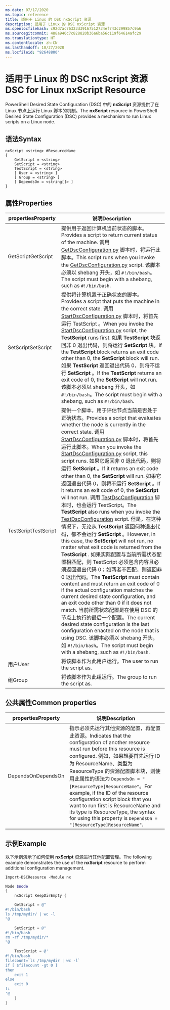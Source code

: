 ```yaml
---
ms.date: 07/17/2020
ms.topic: reference
title: 适用于 Linux 的 DSC nxScript 资源
description: 适用于 Linux 的 DSC nxScript 资源
ms.openlocfilehash: c92d7ac76323d39167512734ef743c299857c9a6
ms.sourcegitcommit: 488a940c7c828820b36a6ba56c119f64614afc29
ms.translationtype: HT
ms.contentlocale: zh-CN
ms.lasthandoff: 10/27/2020
ms.locfileid: "92648800"
---
```

# <a name="dsc-for-linux-nxscript-resource"></a><span data-ttu-id="2035f-103">适用于 Linux 的 DSC nxScript 资源</span><span class="sxs-lookup"><span data-stu-id="2035f-103">DSC for Linux nxScript Resource</span></span>

<span data-ttu-id="2035f-104">PowerShell Desired State Configuration (DSC) 中的 **nxScript** 资源提供了在 Linux 节点上运行 Linux 脚本的机制。</span><span class="sxs-lookup"><span data-stu-id="2035f-104">The **nxScript** resource in PowerShell Desired State Configuration (DSC) provides a mechanism to run Linux scripts on a Linux node.</span></span>

## <a name="syntax"></a><span data-ttu-id="2035f-105">语法</span><span class="sxs-lookup"><span data-stu-id="2035f-105">Syntax</span></span>

```Syntax
nxScript <string> #ResourceName
{
    GetScript = <string>
    SetScript = <string>
    TestScript = <string>
    [ User = <string> ]
    [ Group = <string> ]
    [ DependsOn = <string[]> ]
}
```

## <a name="properties"></a><span data-ttu-id="2035f-106">属性</span><span class="sxs-lookup"><span data-stu-id="2035f-106">Properties</span></span>

|<span data-ttu-id="2035f-107">properties</span><span class="sxs-lookup"><span data-stu-id="2035f-107">Property</span></span> |<span data-ttu-id="2035f-108">说明</span><span class="sxs-lookup"><span data-stu-id="2035f-108">Description</span></span> |
|---|---|
|<span data-ttu-id="2035f-109">GetScript</span><span class="sxs-lookup"><span data-stu-id="2035f-109">GetScript</span></span> |<span data-ttu-id="2035f-110">提供用于返回计算机当前状态的脚本。</span><span class="sxs-lookup"><span data-stu-id="2035f-110">Provides a script to return current status of the machine.</span></span> <span data-ttu-id="2035f-111">调用 [GetDscConfiguration.py](https://github.com/Microsoft/PowerShell-DSC-for-Linux#performing-dsc-operations-from-the-linux-computer) 脚本时，将运行此脚本。</span><span class="sxs-lookup"><span data-stu-id="2035f-111">This script runs when you invoke the [GetDscConfiguration.py](https://github.com/Microsoft/PowerShell-DSC-for-Linux#performing-dsc-operations-from-the-linux-computer) script.</span></span> <span data-ttu-id="2035f-112">该脚本必须以 shebang 开头，如 `#!/bin/bash`。</span><span class="sxs-lookup"><span data-stu-id="2035f-112">The script must begin with a shebang, such as `#!/bin/bash`.</span></span> |
|<span data-ttu-id="2035f-113">SetScript</span><span class="sxs-lookup"><span data-stu-id="2035f-113">SetScript</span></span> |<span data-ttu-id="2035f-114">提供将计算机置于正确状态的脚本。</span><span class="sxs-lookup"><span data-stu-id="2035f-114">Provides a script that puts the machine in the correct state.</span></span> <span data-ttu-id="2035f-115">调用 [StartDscConfiguration.py](https://github.com/Microsoft/PowerShell-DSC-for-Linux#performing-dsc-operations-from-the-linux-computer) 脚本时，将首先运行 TestScript  。</span><span class="sxs-lookup"><span data-stu-id="2035f-115">When you invoke the [StartDscConfiguration.py](https://github.com/Microsoft/PowerShell-DSC-for-Linux#performing-dsc-operations-from-the-linux-computer) script, the **TestScript** runs first.</span></span> <span data-ttu-id="2035f-116">如果 **TestScript** 块返回非 0 退出代码，则将运行 **SetScript** 块。</span><span class="sxs-lookup"><span data-stu-id="2035f-116">If the **TestScript** block returns an exit code other than 0, the **SetScript** block will run.</span></span> <span data-ttu-id="2035f-117">如果 **TestScript** 返回退出代码 0，则将不运行 **SetScript** 。</span><span class="sxs-lookup"><span data-stu-id="2035f-117">If the **TestScript** returns an exit code of 0, the **SetScript** will not run.</span></span> <span data-ttu-id="2035f-118">该脚本必须以 shebang 开头，如 `#!/bin/bash`。</span><span class="sxs-lookup"><span data-stu-id="2035f-118">The script must begin with a shebang, such as `#!/bin/bash`.</span></span> |
|<span data-ttu-id="2035f-119">TestScript</span><span class="sxs-lookup"><span data-stu-id="2035f-119">TestScript</span></span> |<span data-ttu-id="2035f-120">提供一个脚本，用于评估节点当前是否处于正确状态。</span><span class="sxs-lookup"><span data-stu-id="2035f-120">Provides a script that evaluates whether the node is currently in the correct state.</span></span> <span data-ttu-id="2035f-121">调用 [StartDscConfiguration.py](https://github.com/Microsoft/PowerShell-DSC-for-Linux#performing-dsc-operations-from-the-linux-computer) 脚本时，将首先运行此脚本。</span><span class="sxs-lookup"><span data-stu-id="2035f-121">When you invoke the [StartDscConfiguration.py](https://github.com/Microsoft/PowerShell-DSC-for-Linux#performing-dsc-operations-from-the-linux-computer) script, this script runs.</span></span> <span data-ttu-id="2035f-122">如果它返回非 0 退出代码，则将运行 **SetScript** 。</span><span class="sxs-lookup"><span data-stu-id="2035f-122">If it returns an exit code other than 0, the **SetScript** will run.</span></span> <span data-ttu-id="2035f-123">如果它返回退出代码 0，则将不运行 **SetScript** 。</span><span class="sxs-lookup"><span data-stu-id="2035f-123">If it returns an exit code of 0, the **SetScript** will not run.</span></span> <span data-ttu-id="2035f-124">调用 [TestDscConfiguration](https://github.com/Microsoft/PowerShell-DSC-for-Linux#performing-dsc-operations-from-the-linux-computer) 脚本时，也会运行 TestScript。</span><span class="sxs-lookup"><span data-stu-id="2035f-124">The **TestScript** also runs when you invoke the [TestDscConfiguration](https://github.com/Microsoft/PowerShell-DSC-for-Linux#performing-dsc-operations-from-the-linux-computer) script.</span></span> <span data-ttu-id="2035f-125">但是，在这种情况下，无论从 **TestScript** 返回何种退出代码，都不会运行 **SetScript** 。</span><span class="sxs-lookup"><span data-stu-id="2035f-125">However, in this case, the **SetScript** will not run, no matter what exit code is returned from the **TestScript** .</span></span> <span data-ttu-id="2035f-126">如果实际配置与当前所需状态配置相匹配，则 TestScript  必须包含内容且必须返回退出代码 0；如两者不匹配，则返回非 0 退出代码。</span><span class="sxs-lookup"><span data-stu-id="2035f-126">The **TestScript** must contain content and must return an exit code of 0 if the actual configuration matches the current desired state configuration, and an exit code other than 0 if it does not match.</span></span> <span data-ttu-id="2035f-127">当前所需状态配置是在使用 DSC 的节点上执行的最后一个配置。</span><span class="sxs-lookup"><span data-stu-id="2035f-127">The current desired state configuration is the last configuration enacted on the node that is using DSC.</span></span> <span data-ttu-id="2035f-128">该脚本必须以 shebang 开头，如 `#!/bin/bash`。</span><span class="sxs-lookup"><span data-stu-id="2035f-128">The script must begin with a shebang, such as `#!/bin/bash`.</span></span> |
|<span data-ttu-id="2035f-129">用户</span><span class="sxs-lookup"><span data-stu-id="2035f-129">User</span></span> |<span data-ttu-id="2035f-130">将该脚本作为此用户运行。</span><span class="sxs-lookup"><span data-stu-id="2035f-130">The user to run the script as.</span></span> |
|<span data-ttu-id="2035f-131">组</span><span class="sxs-lookup"><span data-stu-id="2035f-131">Group</span></span> |<span data-ttu-id="2035f-132">将该脚本作为此组运行。</span><span class="sxs-lookup"><span data-stu-id="2035f-132">The group to run the script as.</span></span> |

## <a name="common-properties"></a><span data-ttu-id="2035f-133">公共属性</span><span class="sxs-lookup"><span data-stu-id="2035f-133">Common properties</span></span>

|<span data-ttu-id="2035f-134">properties</span><span class="sxs-lookup"><span data-stu-id="2035f-134">Property</span></span> |<span data-ttu-id="2035f-135">说明</span><span class="sxs-lookup"><span data-stu-id="2035f-135">Description</span></span> |
|---|---|
|<span data-ttu-id="2035f-136">DependsOn</span><span class="sxs-lookup"><span data-stu-id="2035f-136">DependsOn</span></span> |<span data-ttu-id="2035f-137">指示必须先运行其他资源的配置，再配置此资源。</span><span class="sxs-lookup"><span data-stu-id="2035f-137">Indicates that the configuration of another resource must run before this resource is configured.</span></span> <span data-ttu-id="2035f-138">例如，如果想要首先运行 ID 为 ResourceName、类型为 ResourceType 的资源配置脚本块，则使用此属性的语法为 `DependsOn = "[ResourceType]ResourceName"`。</span><span class="sxs-lookup"><span data-stu-id="2035f-138">For example, if the ID of the resource configuration script block that you want to run first is ResourceName and its type is ResourceType, the syntax for using this property is `DependsOn = "[ResourceType]ResourceName"`.</span></span> |

## <a name="example"></a><span data-ttu-id="2035f-139">示例</span><span class="sxs-lookup"><span data-stu-id="2035f-139">Example</span></span>

<span data-ttu-id="2035f-140">以下示例演示了如何使用 **nxScript** 资源进行其他配置管理。</span><span class="sxs-lookup"><span data-stu-id="2035f-140">The following example demonstrates the use of the **nxScript** resource to perform additional configuration management.</span></span>

```powershell
Import-DSCResource -Module nx

Node $node
{
    nxScript KeepDirEmpty {

    GetScript = @"
#!/bin/bash
ls /tmp/mydir/ | wc -l
"@

    SetScript = @"
#!/bin/bash
rm -rf /tmp/mydir/*
"@

    TestScript = @'
#!/bin/bash
filecount=`ls /tmp/mydir | wc -l`
if [ $filecount -gt 0 ]
then
    exit 1
else
    exit 0
fi
'@
    }
}
```
